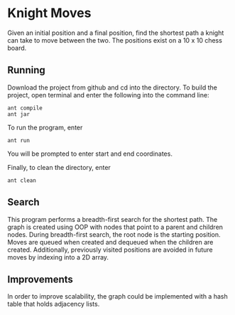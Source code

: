 # Knight Moves
Given an initial position and a final position, find the shortest path a knight can take to move between the two. The positions exist on a 10 x 10 chess board.

## Running
Download the project from github and cd into the directory.
To build the project, open terminal and enter the following into the command line:
```
ant compile
ant jar
```
To run the program, enter
```
ant run
```
You will be prompted to enter start and end coordinates.

Finally, to clean the directory, enter
```
ant clean
```

## Search
This program performs a breadth-first search for the shortest path. The graph is created using OOP with nodes that point to a parent and children nodes. During breadth-first search, the root node is the starting position. Moves are queued when created and dequeued when the children are created. Additionally, previously visited positions are avoided in future moves by indexing into a 2D array.

## Improvements
In order to improve scalability, the graph could be implemented with a hash table that holds adjacency lists.
